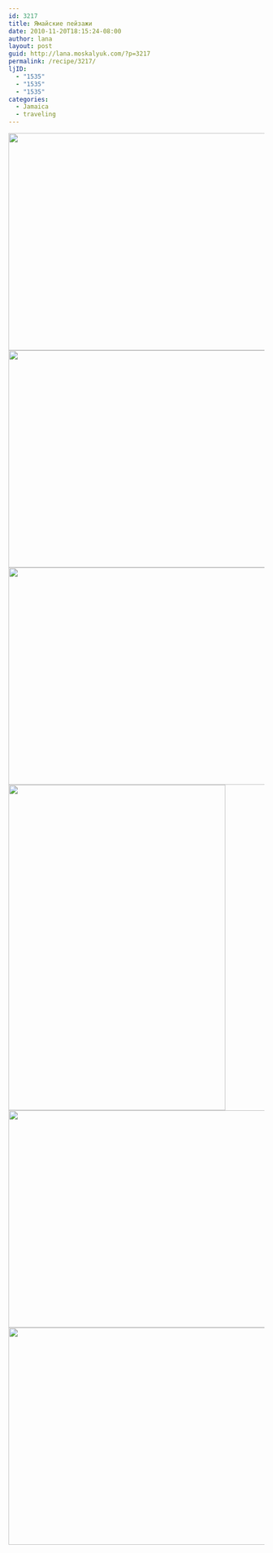 ```yaml
---
id: 3217
title: Ямайские пейзажи
date: 2010-11-20T18:15:24-08:00
author: lana
layout: post
guid: http://lana.moskalyuk.com/?p=3217
permalink: /recipe/3217/
ljID:
  - "1535"
  - "1535"
  - "1535"
categories:
  - Jamaica
  - traveling
---
```

<img loading="lazy" class="alignnone" title="Jamaica" src="http://farm5.static.flickr.com/4083/5190736821_f2d51838eb_z.jpg" alt="" width="640" height="427" />

<img loading="lazy" class="alignnone" title="Jamaica" src="http://farm5.static.flickr.com/4154/5190715435_1814e83d32_z.jpg" alt="" width="640" height="427" /> 

<img loading="lazy" class="alignnone" title="Jamaica" src="http://farm6.static.flickr.com/5201/5190744931_a33062669e_z.jpg" alt="" width="640" height="427" /> 

<img loading="lazy" class="alignnone" title="Jamaica" src="http://farm5.static.flickr.com/4083/5191315258_256e43742b_z.jpg" alt="" width="427" height="640" /> 

<img loading="lazy" class="alignnone" title="Jamaica" src="http://farm5.static.flickr.com/4145/5191333226_058613eac8_z.jpg" alt="" width="640" height="427" /> 

<img loading="lazy" class="alignnone" title="Jamaica" src="http://farm5.static.flickr.com/4126/5191344178_eac17a6d7e_z.jpg" alt="" width="640" height="427" />